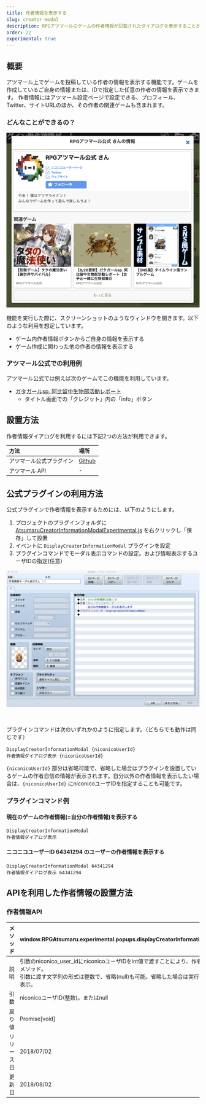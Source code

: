```yaml
---
title: 作者情報を表示する
slug: creator-modal
description: RPGアツマールのゲームの作者情報が記載されたダイアログを表示することができます。
order: 22
experimental: true
---
```


## 概要
アツマール上でゲームを投稿している作者の情報を表示する機能です。ゲームを作成しているご自身の情報または、IDで指定した任意の作者の情報を表示できます。
作者情報にはアツマール設定ページで設定できる、プロフィール、Twitter、サイトURLのほか、その作者の関連ゲームも含まれます。

### どんなことができるの？

![作者情報の表示](/images/creator_modal_sample1.png)

機能を実行した際に、スクリーンショットのようなウィンドウを開きます。以下のような利用を想定しています。

- ゲーム内作者情報ボタンからご自身の情報を表示する
- ゲーム作成に関わった他の作者の情報を表示する

### アツマール公式での利用例

アツマール公式では例えば次のゲームでこの機能を利用しています。

- [ガタガールsp. 阿比留中生物部活動レポート](https://game.nicovideo.jp/atsumaru/games/gm7318)
  - タイトル画面での「クレジット」内の「info」ボタン


## 設置方法

作者情報ダイアログを利用するには下記2つの方法が利用できます。

方法 | 場所
:---|:---
アツマール公式プラグイン | [Github](https://github.com/atsumaru/mv-plugins/blob/master/plugins/AtsumaruCreatorInformationModalExperimental.js)
アツマール API | -

## 公式プラグインの利用方法

公式プラグインで作者情報を表示するためには、以下のようにします。

1. プロジェクトのプラグインフォルダに [AtsumaruCreatorInformationModalExperimental.js](https://raw.githubusercontent.com/atsumaru/mv-plugins/master/plugins/AtsumaruCreatorInformationModalExperimental.js) を右クリックし「保存」して設置
1. イベントに `DisplayCreatorInformationModal` プラグインを設定
1. プラグインコマンドでモーダル表示コマンドの設定。および情報表示するユーザIDの指定(任意)

![作者情報表示プラグイン利用例](/images/creator-modal_plugin_sample.png)

<br>


プラグインコマンドは次のいずれかのように指定します。（どちらでも動作は同じです）

```
DisplayCreatorInformationModal {niconicoUserId}
作者情報ダイアログ表示 {niconicoUserId}
```

 `{niconicoUserId}` 部分は省略可能で、省略した場合はプラグインを設置しているゲームの作者自信の情報が表示されます。自分以外の作者情報を表示したい場合は、`{niconicoUserId}` にniconicoユーザIDを指定することも可能です。

### プラグインコマンド例

#### 現在のゲームの作者情報(=自分の作者情報)を表示する
```
DisplayCreatorInformationModal
作者情報ダイアログ表示
```


#### ニコニコユーザーID 64341294 のユーザーの作者情報を表示する
```
DisplayCreatorInformationModal 64341294
作者情報ダイアログ表示 64341294
```


## APIを利用した作者情報の設置方法

### 作者情報API
メソッド | window.RPGAtsumaru.experimental.popups.displayCreatorInformationModal(niconico_user_id)
:---|:---
説明 | 引数のniconico_user_idにniconicoユーザIDをint値で渡すことにより、作者情報ダイアログを表示するメソッド。<br>引数に渡す文字列の形式は整数で、省略(null)も可能。省略した場合は実行しているゲームの作者情報を表示。
引数 | niconicoユーザID(整数)。またはnull
戻り値 | Promise[void]
リリース日 | 2018/07/02
更新日 | 2018/08/02
